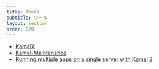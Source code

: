 ```yaml
---
title: Tools
subtitle: ツール
layout: section
order: 070
---
```


* [KamalX](https://github.com/cardmagic/kamalx)
* [Kamal-Maintenance](https://github.com/acidtib/kamal-maintenance)
* [Running multiple apps on a single server with Kamal 2](https://nts.strzibny.name/multiple-apps-single-server-kamal-2/) 
